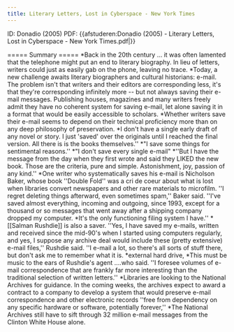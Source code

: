 ```yaml
---
title: Literary Letters, Lost in Cyberspace - New York Times
---
```

ID: Donadio (2005)
PDF: {{afstuderen:Donadio (2005) - Literary Letters, Lost in Cyberspace - New York Times.pdf|}}

===== Summary =====
*Back in the 20th century ... it was often lamented that the telephone might put an end to literary biography. In lieu of letters, writers could just as easily gab on the phone, leaving no trace. 
*Today, a new challenge awaits literary biographers and cultural historians: e-mail. The problem isn't that writers and their editors are corresponding less, it's that they're corresponding infinitely more -- but not always saving their e-mail messages. Publishing houses, magazines and many writers freely admit they have no coherent system for saving e-mail, let alone saving it in a format that would be easily accessible to scholars. 
*Whether writers save their e-mail seems to depend on their technical proficiency more than on any deep philosophy of preservation.
*I don't have a single early draft of any novel or story. I just 'saved' over the originals until I reached the final version. All there is is the books themselves.''
*"I save some things for sentimental reasons.''
*"I don't save every single e-mail"
*''But I have the message from the day when they first wrote and said they LIKED the new book. Those are the criteria, pure and simple. Astonishment, joy, passion of any kind.''
*One writer who systematically saves his e-mail is Nicholson Baker, whose book ''Double Fold'' was a cri de coeur about what is lost when libraries convert newspapers and other rare materials to microfilm. ''I regret deleting things afterward, even sometimes spam,'' Baker said. ''I've saved almost everything, incoming and outgoing, since 1993, except for a thousand or so messages that went away after a shipping company dropped my computer. 
*It's the only functioning filing system I have.''
*[[Salman Rushdie]]  is also a saver. ''Yes, I have saved my e-mails, written and received since the mid-90's when I started using computers regularly, and yes, I suppose any archive deal would include these (pretty extensive) e-mail files,'' Rushdie said. ''I e-mail a lot, so there's all sorts of stuff there, but don't ask me to remember what it  is.
*external hard drive,
*This must be music to the ears of Rushdie's agent ....who said. ''I foresee volumes of e-mail correspondence that are frankly far more interesting than the traditional selection of written letters.''
*Libraries are looking to the National Archives for guidance. In the coming weeks, the archives expect to award a contract to a company to develop a system that would preserve e-mail correspondence and other electronic records ''free from dependency on any specific hardware or software, potentially forever,'' 
*The National Archives still have to sift through 32 million e-mail messages from the Clinton White House alone.
